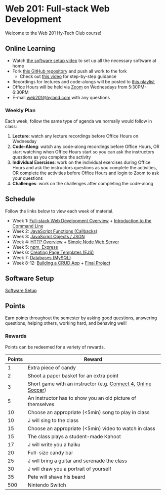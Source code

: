 # Web 201: Full-stack Web Development
Welcome to the Web 201 Hy-Tech Club course!

## Online Learning
- Watch [the software setup video](https://www.youtube.com/watch?v=Xdwo_0QULNg&list=PL1P_sExxi-9PSNwmays_UE8JYllVu7P7u&index=14&t=0s) to set up all the necessary software at home
- Fork [this GitHub repository](https://github.com/hylandtechoutreach/web-201-student) and push all work to the fork
    - Check out [this video](https://www.youtube.com/watch?v=zQ_ECv1pkoc&list=PL1P_sExxi-9PSNwmays_UE8JYllVu7P7u&index=18) for step-by-step guidance
- Recordings for lectures and code-alongs will be posted to [this playlist](https://www.youtube.com/playlist?list=PL1P_sExxi-9PSNwmays_UE8JYllVu7P7u)
- Office Hours will be held via [Zoom](https://hyland.zoom.us/j/645204151) on Wednesdays from 5:30PM-6:30PM
- E-mail [web201@hyland.com](mailto:web201@hyland.com) with any questions

### Weekly Plan
Each week, follow the same type of agenda we normally would follow in class:

1. **Lecture**: watch any lecture recordings before Office Hours on Wednesday
1. **Code-Along**: watch any code-along recordings before Office Hours, OR start watching when Office Hours start so you can ask the instructors questions as you complete the activity
1. **Individual Exercises**: work on the individual exercises during Office Hours and ask the instructors questions as you complete the activities, OR complete the activities before Office Hours and login to Zoom to ask your questions
1. **Challenges**: work on the challenges after completing the code-along

## Schedule
Follow the links below to view each week of material.

- Week 1: [Full-stack Web Development Overview](FullStackOverview/StudentDesc.md) + [Introduction to the Command Line](CommandLine/StudentDesc.md)
- Week 2: [JavaScript Functions (Callbacks)](JavaScriptFunctions/StudentDesc.md)
- Week 3: [JavaScript Objects / JSON](JavaScriptObjects/StudentDesc.md)
- Week 4: [HTTP Overview](HttpOverview/StudentDesc.md) + [Simple Node Web Server](SimpleNodeWebServer/StudentDesc.md)
- Week 5: [npm, Express](ExpressProjects/StudentDesc.md)
- Week 6: [Creating Page Templates (EJS)](EjsTemplates/StudentDesc.md)
- Week 7: [Databases (MySQL)](DatabasesOverview/StudentDesc.md)
- Week 8-12: [Building a CRUD App](FullCrudApp/CrudAppWalkthrough.md) + [Final Project](FinalProject/FinalProject.md)

## Software Setup
[Software Setup](SoftwareSetup.md)

## Points
Earn points throughout the semester by asking good questions, answering questions, helping others, working hard, and behaving well!

### Rewards
Points can be redeemed for a variety of rewards.

| Points | Reward |
| -- | -- |
| 1 | Extra piece of candy |
| 2 | Shoot a paper basket for an extra point|
| 3 | Short game with an instructor (e.g. [Connect 4](https://www.mathsisfun.com/games/connect4.html), [Online Soccer](https://www.agame.com/game/1-on-1-soccer-classic)) |
| 5 | An instructor has to show you an old picture of themselves |
| 10 | Choose an appropriate (<5min) song to play in class |
| 10 | J will sing to the class |
| 15 | Choose an appropriate (<5min) video to watch in class |
| 15 | The class plays a student-made Kahoot |
| 17 | J will write you a haiku |
| 20 | Full-size candy bar |
| 25 | J will bring a guitar and serenade the class |
| 30 | J will draw you a portrait of yourself |
| 35 | Pete will shave his beard |
| 500 | Nintendo Switch |
